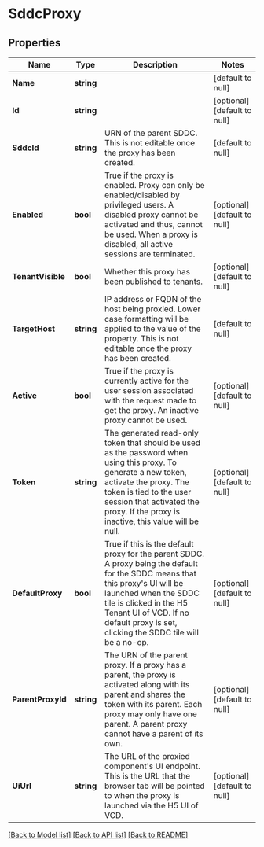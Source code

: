 # SddcProxy

## Properties
Name | Type | Description | Notes
------------ | ------------- | ------------- | -------------
**Name** | **string** |  | [default to null]
**Id** | **string** |  | [optional] [default to null]
**SddcId** | **string** | URN of the parent SDDC. This is not editable once the proxy has been created. | [default to null]
**Enabled** | **bool** | True if the proxy is enabled. Proxy can only be enabled/disabled by privileged users. A disabled proxy cannot be activated and thus, cannot be used. When a proxy is disabled, all active sessions are terminated.  | [optional] [default to null]
**TenantVisible** | **bool** | Whether this proxy has been published to tenants. | [optional] [default to null]
**TargetHost** | **string** | IP address or FQDN of the host being proxied. Lower case formatting will be applied to the value of the property. This is not editable once the proxy has been created.  | [default to null]
**Active** | **bool** | True if the proxy is currently active for the user session associated with the request made to get the proxy. An inactive proxy cannot be used.  | [optional] [default to null]
**Token** | **string** | The generated read-only token that should be used as the password when using this proxy. To generate a new token, activate the proxy. The token is tied to the user session that activated the proxy. If the proxy is inactive, this value will be null.  | [optional] [default to null]
**DefaultProxy** | **bool** | True if this is the default proxy for the parent SDDC. A proxy being the default for the SDDC means that this proxy&#39;s UI will be launched when the SDDC tile is clicked in the H5 Tenant UI of VCD. If no default proxy is set, clicking the SDDC tile will be a no-op.  | [optional] [default to null]
**ParentProxyId** | **string** | The URN of the parent proxy. If a proxy has a parent, the proxy is activated along with its parent and shares the token with its parent. Each proxy may only have one parent. A parent proxy cannot have a parent of its own.  | [optional] [default to null]
**UiUrl** | **string** | The URL of the proxied component&#39;s UI endpoint. This is the URL that the browser tab  will be pointed to when the proxy is launched via the H5 UI of VCD.  | [optional] [default to null]

[[Back to Model list]](../README.md#documentation-for-models) [[Back to API list]](../README.md#documentation-for-api-endpoints) [[Back to README]](../README.md)


